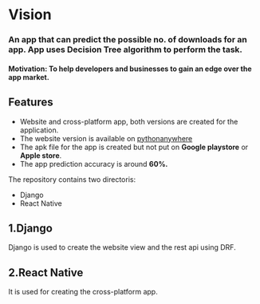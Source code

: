 # Vision
### An app that can predict the possible no. of downloads for an app. App uses Decision Tree algorithm to perform the task. 
#### Motivation: To help developers and businesses to gain an edge over the app market.

## Features
- Website and cross-platform app, both versions are created for the application.
- The website version is available on [pythonanywhere](https://anshulraghav.pythonanywhere.com/)
- The apk file for the app is created but not put on **Google playstore** or **Apple store**.
- The app prediction accuracy is around **60%.**

The repository contains two directoris:
- Django
- React Native

## 1.Django

Django is used to create the website view and the rest api using DRF.

## 2.React Native

It is used for creating the cross-platform app.
